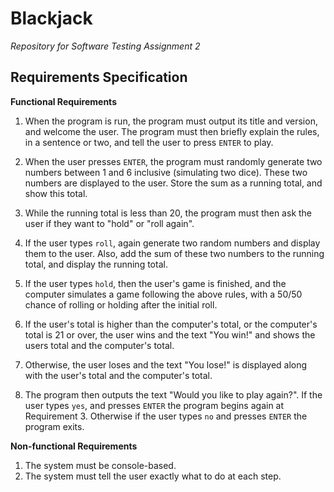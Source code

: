 # Blackjack

*Repository for Software Testing Assignment 2*

## Requirements Specification

**Functional Requirements**

1. When the program is run, the program must output its title and version, and welcome the user. The program must then briefly explain the rules, in a sentence or two, and tell the user to press `ENTER` to play.
2. When the user presses `ENTER`, the program must randomly generate two numbers between 1 and 6 inclusive (simulating two dice). These two numbers are displayed to the user. Store the sum as a running total, and show this total.
3. While the running total is less than 20, the program must then ask the user if they want to "hold" or "roll again".
4. If the user types `roll`, again generate two random numbers and display them to the user. Also, add the sum of these two numbers to the running total, and display the running total.

5. If the user types `hold`, then the user's game is finished, and the computer simulates a game following the above rules, with a 50/50 chance of rolling or holding after the initial roll.
6. If the user's total is higher than the computer's total, or the computer's total is 21 or over, the user wins and the text "You win!" and shows the users total and the computer's total.
7. Otherwise, the user loses and the text "You lose!" is displayed along with the user's total and the computer's total.
8. The program then outputs the text "Would you like to play again?". If the user types `yes`, and presses `ENTER` the program begins again at Requirement 3. Otherwise if the user types `no` and presses `ENTER` the program exits.

**Non-functional Requirements**

1. The system must be console-based.
2. The system must tell the user exactly what to do at each step.